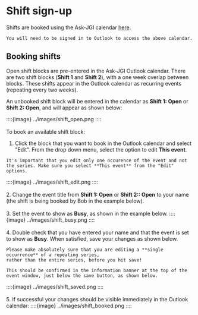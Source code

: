 # Shift sign-up

Shifts are booked using the Ask-JGI calendar
[here](https://outlook.office.com/calendar/ask-jgi@bristol.ac.uk/view/month).


```{note}
You will need to be signed in to Outlook to access the above calendar.
```

## Booking shifts

Open shift blocks are pre-entered in the Ask-JGI Outlook
calendar. There are two shift blocks (**Shift 1** and
**Shift 2**), with a one week overlap between blocks. 
These shifts appear in the Outlook calendar as recurring
events (repeating every two weeks). 

An unbooked shift block will be entered in the calendar as **Shift 1:
Open** or **Shift 2: Open**, and will appear as shown below:

::::{image} ../images/shift_open.png
::::
</br></br>
To book an available shift block:
1. Click the block that you want to
book in the Outlook calendar and select "Edit". From the drop down
menu, select the option to edit **This event**.
```{important}
It's important that you edit only one occurence of the event and not
the series. Make sure you select **This event** from the "Edit"
options.
```
::::{image} ../images/shift_edit.png
::::
</br></br>
2. Change the event title from **Shift 1: Open** or **Shift 2:: Open**
to your name (the shift is being booked by Bob in the example
below). </br></br>
3. Set the event to show as **Busy**, as shown in the example below.
::::{image} ../images/shift_busy.png
::::
</br></br>
4. Double check that you have entered your name and that the event is
   set to show as **Busy**. When satisfied, save your changes as shown below.
```{danger}
Please make absolutely sure that you are editing a **single
occurrence** of a repeating series,
rather than the entire series, before you hit save! 

This should be confirmed in the information banner at the top of the
event window, just below the save button, as shown below.
```

::::{image} ../images/shift_saved.png
::::
</br></br>
5. If successful your changes should be visible immediately in the
Outlook calendar:
::::{image} ../images/shift_booked.png
::::
</br></br>


